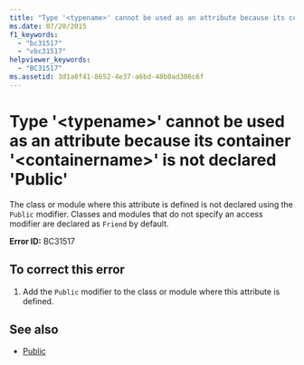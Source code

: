 ```yaml
---
title: "Type '<typename>' cannot be used as an attribute because its container '<containername>' is not declared 'Public'"
ms.date: 07/20/2015
f1_keywords: 
  - "bc31517"
  - "vbc31517"
helpviewer_keywords: 
  - "BC31517"
ms.assetid: 3d1a8f41-8652-4e37-a6bd-40b0ad306c6f
---
```

# Type '\<typename>' cannot be used as an attribute because its container '\<containername>' is not declared 'Public'
The class or module where this attribute is defined is not declared using the `Public` modifier. Classes and modules that do not specify an access modifier are declared as `Friend` by default.  
  
 **Error ID:** BC31517  
  
## To correct this error  
  
1. Add the `Public` modifier to the class or module where this attribute is defined.  
  
## See also

- [Public](../language-reference/modifiers/public.md)
